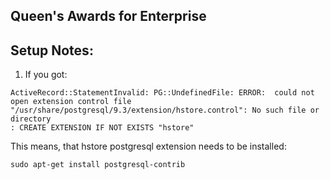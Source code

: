 Queen's Awards for Enterprise
---------------------------

## Setup Notes:

1) If you got:

```
ActiveRecord::StatementInvalid: PG::UndefinedFile: ERROR:  could not open extension control file "/usr/share/postgresql/9.3/extension/hstore.control": No such file or directory
: CREATE EXTENSION IF NOT EXISTS "hstore"

```

This means, that hstore postgresql extension needs to be installed:
```
sudo apt-get install postgresql-contrib
```


